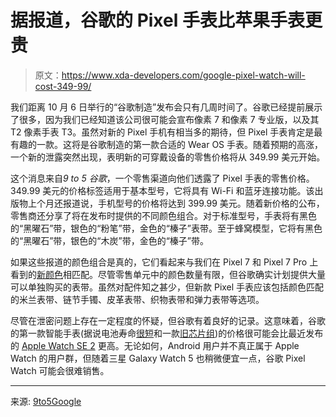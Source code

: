 # 据报道，谷歌的 Pixel 手表比苹果手表更贵

> 原文：<https://www.xda-developers.com/google-pixel-watch-will-cost-349-99/>

我们距离 10 月 6 日举行的“谷歌制造”发布会只有几周时间了。谷歌已经提前展示了很多，因为我们已经知道该公司很可能会宣布像素 7 和像素 7 专业版，以及其 T2 像素手表 T3。虽然对新的 Pixel 手机有相当多的期待，但 Pixel 手表肯定是最有趣的一款。这将是谷歌制造的第一款合适的 Wear OS 手表。随着预期的高涨，一个新的泄露突然出现，表明新的可穿戴设备的零售价格将从 349.99 美元开始。

这个消息来自*9 to 5 谷歌*，一个零售渠道向他们透露了 Pixel 手表的零售价格。349.99 美元的价格标签适用于基本型号，它将具有 Wi-Fi 和蓝牙连接功能。该出版物上个月还报道说，手机型号的价格将达到 399.99 美元。随着新价格的公布，零售商还分享了将在发布时提供的不同颜色组合。对于标准型号，手表将有黑色的“黑曜石”带，银色的“粉笔”带，金色的“榛子”表带。至于蜂窝模型，它将有黑色的“黑曜石”带，银色的“木炭”带，金色的“榛子”带。

如果这些报道的颜色组合是真的，它们看起来与我们在 Pixel 7 和 Pixel 7 Pro 上看到的[新颜色](https://www.xda-developers.com/google-pixel-7-pro-colors/)相匹配。尽管零售单元中的颜色数量有限，但谷歌确实计划提供大量可以单独购买的表带。虽然对配件知之甚少，但新款 Pixel 手表应该包括颜色匹配的米兰表带、链节手镯、皮革表带、织物表带和弹力表带等选项。

尽管在泄密问题上存在一定程度的怀疑，但谷歌有着良好的记录。这意味着，谷歌的第一款智能手表(据说电池寿命[很短](https://www.xda-developers.com/google-pixel-watch-battery-and-connectivity-details-emerge/)和一款[旧芯片组](https://www.xda-developers.com/google-pixel-watch-older-chipset/))的价格很可能会比最近发布的 [Apple Watch SE 2](https://www.xda-developers.com/apple-watch-se-2-launch/) 更高。无论如何，Android 用户并不真正属于 Apple Watch 的用户群，但随着三星 Galaxy Watch 5 也稍微便宜一点，谷歌 Pixel Watch 可能会很难销售。

* * *

来源: [9to5Google](https://9to5google.com/2022/09/19/source-pixel-watch-349-price/)